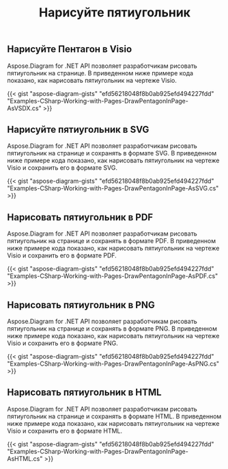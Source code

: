 ﻿---
title: Нарисуйте пятиугольник
type: docs
weight: 40
url: /ru/net/drawing/draw-pentagon
description: В этом разделе объясняется, как нарисовать пятиугольник на странице visio с помощью Aspose.Diagram. Поддержка использования C# для рисования пятиугольника и сохранения в форматах pdf, svg, html, image, xps и других форматах.
---
## **Нарисуйте Пентагон в Visio**
Aspose.Diagram for .NET API позволяет разработчикам рисовать пятиугольник на странице. В приведенном ниже примере кода показано, как нарисовать пятиугольник на чертеже Visio.

{{< gist "aspose-diagram-gists" "efd56218048f8b0ab925efd494227fdd" "Examples-CSharp-Working-with-Pages-DrawPentagonInPage-AsVSDX.cs" >}}

## **Нарисуйте пятиугольник в SVG**
Aspose.Diagram for .NET API позволяет разработчикам рисовать пятиугольник на странице и сохранять в формате SVG. В приведенном ниже примере кода показано, как нарисовать пятиугольник на чертеже Visio и сохранить его в формате SVG.

{{< gist "aspose-diagram-gists" "efd56218048f8b0ab925efd494227fdd" "Examples-CSharp-Working-with-Pages-DrawPentagonInPage-AsSVG.cs" >}}

## **Нарисовать пятиугольник в PDF**
Aspose.Diagram for .NET API позволяет разработчикам рисовать пятиугольник на странице и сохранять в формате PDF. В приведенном ниже примере кода показано, как нарисовать пятиугольник на чертеже Visio и сохранить его в формате PDF.

{{< gist "aspose-diagram-gists" "efd56218048f8b0ab925efd494227fdd" "Examples-CSharp-Working-with-Pages-DrawPentagonInPage-AsPDF.cs" >}}

## **Нарисовать пятиугольник в PNG**
Aspose.Diagram for .NET API позволяет разработчикам рисовать пятиугольник на странице и сохранять в формате PNG. В приведенном ниже примере кода показано, как нарисовать пятиугольник на чертеже Visio и сохранить его в формате PNG.

{{< gist "aspose-diagram-gists" "efd56218048f8b0ab925efd494227fdd" "Examples-CSharp-Working-with-Pages-DrawPentagonInPage-AsPNG.cs" >}}

## **Нарисовать пятиугольник в HTML**
Aspose.Diagram for .NET API позволяет разработчикам рисовать пятиугольник на странице и сохранять в формате HTML. В приведенном ниже примере кода показано, как нарисовать пятиугольник на чертеже Visio и сохранить его в формате HTML.

{{< gist "aspose-diagram-gists" "efd56218048f8b0ab925efd494227fdd" "Examples-CSharp-Working-with-Pages-DrawPentagonInPage-AsHTML.cs" >}}
